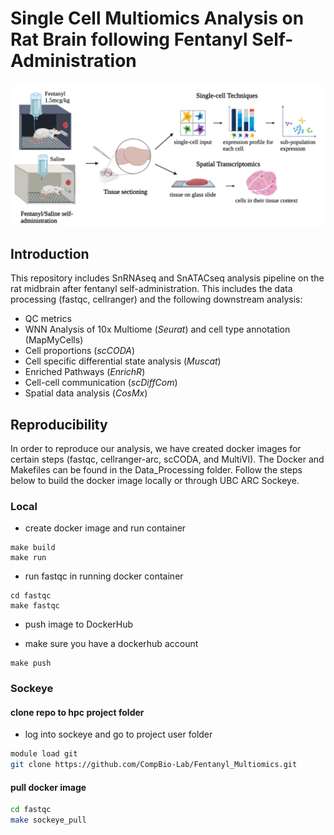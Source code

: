 # Single Cell Multiomics Analysis on Rat Brain following Fentanyl Self-Administration 

![Method Overview](Images/method_overview.png)

## Introduction 
This repository includes SnRNAseq and SnATACseq analysis pipeline on the rat midbrain after fentanyl self-administration. This includes the data processing (fastqc, cellranger) and the following downstream analysis: 
* QC metrics 
* WNN Analysis of 10x Multiome (*Seurat*) and cell type annotation (MapMyCells)
* Cell proportions (*scCODA*) 
* Cell specific differential state analysis (*Muscat*) 
* Enriched Pathways (*EnrichR*)
* Cell-cell communication (*scDiffCom*)
* Spatial data analysis (*CosMx*) 

## Reproducibility 
In order to reproduce our analysis, we have created docker images for certain steps (fastqc, cellranger-arc, scCODA, and MultiVI). The Docker and Makefiles can be found in the Data_Processing folder. Follow the steps below to build the docker image locally or through UBC ARC Sockeye. 

### Local 
- create docker image and run container
```
make build
make run
```

- run fastqc in running docker container
```
cd fastqc
make fastqc
```

- push image to DockerHub
* make sure you have a dockerhub account
```
make push
```

### Sockeye

#### clone repo to hpc project folder
- log into sockeye and go to project user folder

```bash
module load git
git clone https://github.com/CompBio-Lab/Fentanyl_Multiomics.git
```

#### pull docker image

```bash
cd fastqc
make sockeye_pull
```
